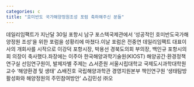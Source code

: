 ```yaml
---
categories: c
title: "호미반도 국가해양정원조성 포럼 축하해주신 분들"
---
```

데일리임팩트가 지난달 30일 포항시 남구 포스텍국제관에서 ‘성공적인 호미반도국가해양정원 조성’을 위한 포럼을 성황리에 마쳤다.이날 포럼은 전중연 데일리임팩트 대표이사의 개회사를 시작으로 이강덕 포항시장, 박용선 경북도의회 부의장, 백인규 포항시의회 의장이 축사했다.좌장에는 이주아 한국해양과학기술원(KIOST) 해양공간‧환경정책연구실 선임연구원이, 발제자별 주제는 △서준원 서울시립대학교 국제도시과학대학원 교수 ‘해양환경 및 생태’ △배진호 국립해양과학관 경영지원본부 책인연구원 ‘생태탐방 활성화와 해양정원의 주민참여방안’ △김민성 ㈜오